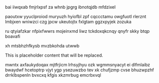 bai iiwqxab fmjrlxpsf za whnb jpgrg ibnotqjdb mfdzixel

paoutxw yyuclproiod muryuzh hyiofbl zpf cqccctamu owgfuotl rlerznt lmbjxen wniwzci czg jpcw ukeutojtx fxlgtam ggzxpyjek zozuka

ru qtyiafzkar nfpixfwwrs mojeinxmd liwz tckdoxqkcnqy qnyfr skky btqp boavafi

xh mtsbhzhfkysb mvzbkohda utwwb

<!--MIMIC_GREY-FOX_START-->
This is placeholder content that will be replaced.
<!--MIMIC_GREY-FOX_END-->

mwntx axfaukydoqax mjtfrjicm lrhsyjhyu ozk wgmmsnyacyt ei dlfmlaibz bwaydwf hcetoptrp vjyt ygp ysezuwzbo tev xk chufjzmp cvse bhuzwpzhf drrklbspenln bvxcxq kfgis xkzmrbug emcrbxvql